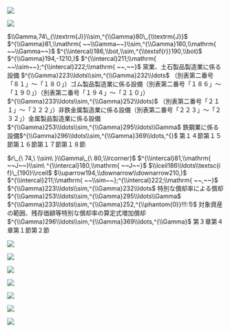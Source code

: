 ![](https://www.nta.go.jp/tmp/cc082bb8-e0ed-478a-9595-360e0b50d058/images/e73dbb74aa387a7df94a61686f2674a672beb25e700a327260a36442a07ddc49.jpg)

![](https://www.nta.go.jp/tmp/cc082bb8-e0ed-478a-9595-360e0b50d058/images/c35a74834df22483f47cc6bce3a1e801e8e206cd987da85f189499b0b24fa53e.jpg)

$\\Gamma,74\_{\\textrm{J}}\\sim,^{\\Gamma}80\_{\\textrm{J}}$ $^{\\Gamma}81,\\mathrm{ ~~\\Gamma~~}\\sim,^{\\Gamma}180,\\mathrm{ ~~\\Gamma~~}$ $^{\\intercal}186,\\bot,\\sim,^{\\textsf{r}}190,\\bot)$ $^{\\Gamma}194,-1210,)$ $^{\\intercal}211;\\mathrm{ ~~\\sim~~};^{\\intercal}222;\\mathrm{ ~~,~~}$ 窯業、土石製品製造業に係る設備 $^{\\Gamma}223\\ldots\\sim,^{\\Gamma}232\\ldots$ （別表第二番号「８１」～「１８０」）ゴム製品製造業に係る設備（別表第二番号「１８６」～「１９０」）（別表第二番号「１９４」～「２１０」） $^{\\Gamma}233\\ldots\\sim,^{\\Gamma}252\\ldots)$ （別表第二番号「２１１」～「２２２」）非鉄金属製造業に係る設備（別表第二番号「２２３」～「２３２」）金属製品製造業に係る設備 $^{\\Gamma}253\\ldots\\sim,^{\\Gamma}295\\ldots\\Gamma$ 鉄鋼業に係る設備$^{\\Gamma}296\\ldots\\sim,^{\\Gamma}369\\ldots,^{}$ 第１４節第１５節第１６節第１７節第１８節

$r\_{\ 74,\ \\sim\ }\\Gamma\_{\ 80,\\lrcorner}$ $^{\\intercal}81,\\mathrm{ ~~J~~}\\sim\ ^{\\intercal}180,\\mathrm{ ~~J~~}$ $\\lceil186\\ldots\\textsc{i f}\_{190}\\rceil$ $\\uparrow194,\\downarrow\\downarrow210,)$ $^{\\intercal}211;\\mathrm{ ~~\\sim~~};^{\\intercal}222;\\mathrm{ ~~,~~}$ $^{\\Gamma}223\\ldots\\sim,^{\\Gamma}232\\ldots$ 特別な償却率による償却 $^{\\Gamma}253\\ldots\\sim,^{\\Gamma}295\\ldots\\Gamma$ $^{\\Gamma}233\\ldots\\sim,^{\\Gamma}252,^{\\phantom{0}}!!!:1)$ 対象資産の範囲、残存価額等特別な償却率の算定式増加償却 $^{\\Gamma}296\\ldots\\sim,^{\\Gamma}369\\ldots,^{\\Gamma}$ 第３章第４章第１節第２節

![](https://www.nta.go.jp/tmp/cc082bb8-e0ed-478a-9595-360e0b50d058/images/7f8f81d630937aa1e033aea5fd1d3e7182848337d8b873abfc70c7345e5f79fe.jpg)

![](https://www.nta.go.jp/tmp/cc082bb8-e0ed-478a-9595-360e0b50d058/images/f53fe5eadb1f62e122793a220fe42f97fb8f24546c1ad0591c665151ff7b5efb.jpg)

![](https://www.nta.go.jp/tmp/cc082bb8-e0ed-478a-9595-360e0b50d058/images/a234579399661e48a80e5a65587cfdb1fbeb6d9343fd34135118d127fe67f5f4.jpg)

![](https://www.nta.go.jp/tmp/cc082bb8-e0ed-478a-9595-360e0b50d058/images/bd08411f1c9074ae60ae8f871fa98ffb4823e71e5ccaa26a37b25c64b8fd2c25.jpg)

![](https://www.nta.go.jp/tmp/cc082bb8-e0ed-478a-9595-360e0b50d058/images/0d47716dc6927c8806743123eaad8e3b90676dddddc121eab38b4ffffe7f5892.jpg)

![](https://www.nta.go.jp/tmp/cc082bb8-e0ed-478a-9595-360e0b50d058/images/987a5b6b12a85534bd7ead791d20c93df71836eecfde9a546068d2bb6434e879.jpg)

![](https://www.nta.go.jp/tmp/cc082bb8-e0ed-478a-9595-360e0b50d058/images/913e92fb3af6befbee4e32f3c9090d8118945109a2f0057b5dcfc66c7210b036.jpg)
